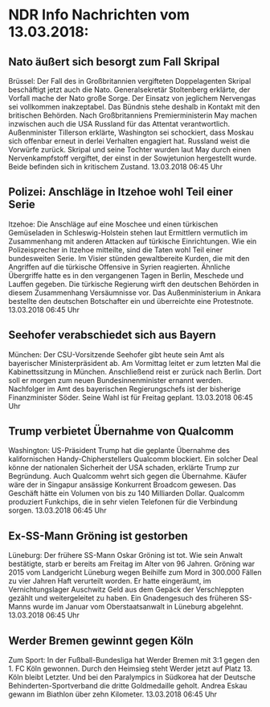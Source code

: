 # NDR Info Nachrichten vom 13.03.2018:


## Nato äußert sich besorgt zum Fall Skripal
Brüssel:	Der Fall des in Großbritannien vergifteten Doppelagenten Skripal beschäftigt jetzt auch die Nato. Generalsekretär Stoltenberg erklärte, der Vorfall mache der Nato große Sorge. Der Einsatz von jeglichem Nervengas sei vollkommen inakzeptabel. Das Bündnis stehe deshalb in Kontakt mit den britischen Behörden. Nach Großbritanniens Premierministerin May machen inzwischen auch die USA Russland für das Attentat verantwortlich. Außenminister Tillerson erklärte, Washington sei schockiert, dass Moskau sich offenbar erneut in derlei Verhalten engagiert hat. Russland weist die Vorwürfe zurück. Skripal und seine Tochter wurden laut May durch einen Nervenkampfstoff vergiftet, der einst in der Sowjetunion hergestellt wurde. Beide befinden sich in kritischem Zustand. 13.03.2018 06:45 Uhr 

## Polizei: Anschläge in Itzehoe wohl Teil einer Serie
Itzehoe:	Die Anschläge auf eine Moschee und einen türkischen Gemüseladen in Schleswig-Holstein stehen laut Ermittlern vermutlich im Zusammenhang mit anderen Attacken auf türkische Einrichtungen. Wie ein Polizeisprecher in Itzehoe mitteilte, sind die Taten wohl Teil einer bundesweiten Serie. Im Visier stünden gewaltbereite Kurden, die mit den Angriffen  auf die türkische Offensive in Syrien reagierten. Ähnliche Übergriffe hatte es in den vergangenen Tagen in Berlin, Meschede und Lauffen gegeben. Die türkische Regierung wirft den deutschen Behörden in diesem Zusammenhang Versäumnisse vor. Das Außenministerium in Ankara bestellte den deutschen Botschafter ein und überreichte eine Protestnote. 13.03.2018 06:45 Uhr 

## Seehofer verabschiedet sich aus Bayern
München: Der CSU-Vorsitzende Seehofer gibt heute sein Amt als bayerischer Ministerpräsident ab. Am Vormittag leitet er zum letzten Mal die Kabinettssitzung in München. Anschließend reist er zurück nach Berlin. Dort soll er morgen zum neuen Bundesinnenminister ernannt werden. Nachfolger im Amt des bayerischen Regierungschefs ist der bisherige Finanzminister Söder. Seine Wahl ist für Freitag geplant. 13.03.2018 06:45 Uhr 

## Trump verbietet Übernahme von Qualcomm
Washington:    US-Präsident Trump hat die geplante Übernahme des kalifornischen Handy-Chipherstellers Qualcomm blockiert. Ein solcher Deal könne der nationalen Sicherheit der USA schaden, erklärte Trump zur Begründung. Auch Qualcomm wehrt sich gegen die Übernahme. Käufer wäre der in Singapur ansässige Konkurrent Broadcom gewesen. Das Geschäft hätte ein Volumen von bis zu 140 Milliarden Dollar. Qualcomm produziert Funkchips, die in sehr vielen Telefonen für die Verbindung sorgen. 13.03.2018 06:45 Uhr 

## Ex-SS-Mann Gröning ist gestorben
Lüneburg: Der frühere SS-Mann Oskar Gröning ist tot. Wie sein Anwalt bestätigte, starb er bereits am Freitag im Alter von 96 Jahren. Gröning war 2015 vom Landgericht Lüneburg wegen Beihilfe zum Mord in 300.000 Fällen zu vier Jahren Haft verurteilt worden. Er hatte eingeräumt, im Vernichtungslager Auschwitz Geld aus dem Gepäck der Verschleppten gezählt und weitergeleitet zu haben. Ein Gnadengesuch des früheren SS-Manns wurde im Januar vom Oberstaatsanwalt in Lüneburg abgelehnt. 13.03.2018 06:45 Uhr 

## Werder Bremen gewinnt gegen Köln
Zum Sport: In der Fußball-Bundesliga hat Werder Bremen mit 3:1 gegen den 1. FC Köln gewonnen. Durch den Heimsieg steht Werder jetzt auf Platz 13. Köln bleibt Letzter. Und bei den Paralympics in Südkorea hat der Deutsche Behinderten-Sportverband die dritte Goldmedaille geholt. Andrea Eskau gewann im Biathlon über zehn Kilometer. 13.03.2018 06:45 Uhr 
